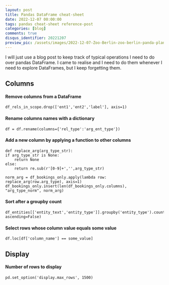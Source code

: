 ```yaml
---
layout: post
title: Pandas DataFrame cheat-sheet
date: 2022-12-07 00:00:00
tags: pandas cheat-sheet reference-post
categories: [blog]
comments: true
disqus_identifier: 20221207
preview_pic: /assets/images/2022-12-07-Zoo-Berlin-zoo-berlin-panda-plant-eye-1643703-pxhere.com.jpg
---
```


I will just use a blog post to keep track of typical operations I need to do over pandas DataFrame. I came to realise and I need to do them whenever I need to explore DataFrames, but I keep forgetting them.


## __Columns__

#### Remove columns from a DataFrame

    df_rels_in_scope.drop(['ent1','ent2','label'], axis=1)

#### Rename columns names with a dictionary

	df = df.rename(columns={'rel_type':'arg_ent_type'})

#### Add a new column by applying a function to other columns

	def replace_arg(arg_type_str):
	if arg_type_str is None:
	    return None
	else:
	    return re.sub(r'[0-9]+','',arg_type_str)

	norm_arg = df_bookings_only.apply(lambda row: replace_arg(row.arg_type), axis=1)
	df_bookings_only.insert(len(df_bookings_only.columns), "arg_type_norm", norm_arg)

#### Sort after a groupby count

	df_entities[['entity_text','entity_type']].groupby('entity_type').count().sort_values(by='entity_text', ascending=False)


#### Select rows whose column value equals some value

	df.loc[df['column_name'] == some_value]


## __Display__

#### Number of rows to display

	pd.set_option('display.max_rows', 1500)
